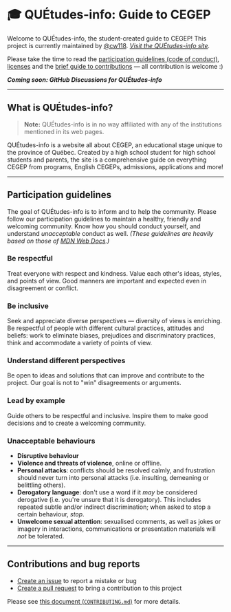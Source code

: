 # 🎓 QUÉtudes-info: Guide to CEGEP

Welcome to QUÉtudes-info, the student-created guide to CEGEP! This project is currently maintained by [@cw118](https://github.com/cw118). *[Visit the QUÉtudes-info site](https://quetudesinfo.vercel.app).*

Please take the time to read the [participation guidelines (code of conduct)](#participation-guidelines), [licenses](LICENSE.md) and the [brief guide to contributions](docs/CONTRIBUTING.md) — all contribution is welcome :)

***Coming soon: GitHub Discussions for QUÉtudes-info***

---

## What is QUÉtudes-info?

> **Note:** QUÉtudes-info is in no way affiliated with any of the institutions mentioned in its web pages.

QUÉtudes-info is a website all about CEGEP, an educational stage unique to the province of Québec. Created by a high school student for high school students and parents, the site is a comprehensive guide on everything CEGEP from programs, English CEGEPs, admissions, applications and more!

---

## Participation guidelines

The goal of QUÉtudes-info is to inform and to help the community. Please follow our participation guidelines to maintain a healthy, friendly and welcoming community. Know how you should conduct yourself, and understand *unacceptable* conduct as well. *(These guidelines are heavily based on those of [MDN Web Docs](https://github.com/mdn/mdn-community#participation-guideline-highlights).)*

### Be respectful

Treat everyone with respect and kindness. Value each other's ideas, styles, and points of view. Good manners are important and expected even in disagreement or conflict.

### Be inclusive

Seek and appreciate diverse perspectives — diversity of views is enriching. Be respectful of people with different cultural practices, attitudes and beliefs: work to eliminate biases, prejudices and discriminatory practices, think and accommodate a variety of points of view.

### Understand different perspectives

Be open to ideas and solutions that can improve and contribute to the project. Our goal is not to "win" disagreements or arguments.

### Lead by example

Guide others to be respectful and inclusive. Inspire them to make good decisions and to create a welcoming community.

### Unacceptable behaviours

- **Disruptive behaviour**
- **Violence and threats of violence**, online or offline.
- **Personal attacks**: conflicts should be resolved calmly, and frustration should never turn into personal attacks (i.e. insulting, demeaning or belittling others).
- **Derogatory language**: don't use a word if it *may* be considered derogative (i.e. you're unsure that it is derogatory). This includes repeated subtle and/or indirect discrimination; when asked to stop a certain behaviour, *stop*.
- **Unwelcome sexual attention**: sexualised comments, as well as jokes or imagery in interactions, communications or presentation materials will *not* be tolerated.

---

## Contributions and bug reports

- [Create an issue](https://github.com/cw118/quetudesinfo/issues/new/choose) to report a mistake or bug
- [Create a pull request](https://github.com/cw118/quetudesinfo/compare) to bring a contribution to this project

Please see [this document (`CONTRIBUTING.md`)](docs/CONTRIBUTING.md) for more details.
